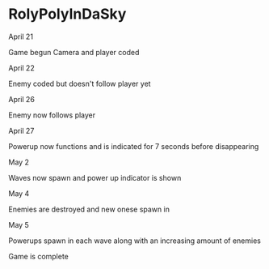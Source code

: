 # RolyPolyInDaSky

April 21

Game begun
Camera and player coded

April 22

Enemy coded but doesn't follow player yet

April 26

Enemy now follows player

April 27

Powerup now functions and is indicated for 7 seconds before disappearing

May 2

Waves now spawn and power up indicator is shown

May 4 

Enemies are destroyed and new onese spawn in

May 5

Powerups spawn in each wave along with an increasing amount of enemies

Game is complete
